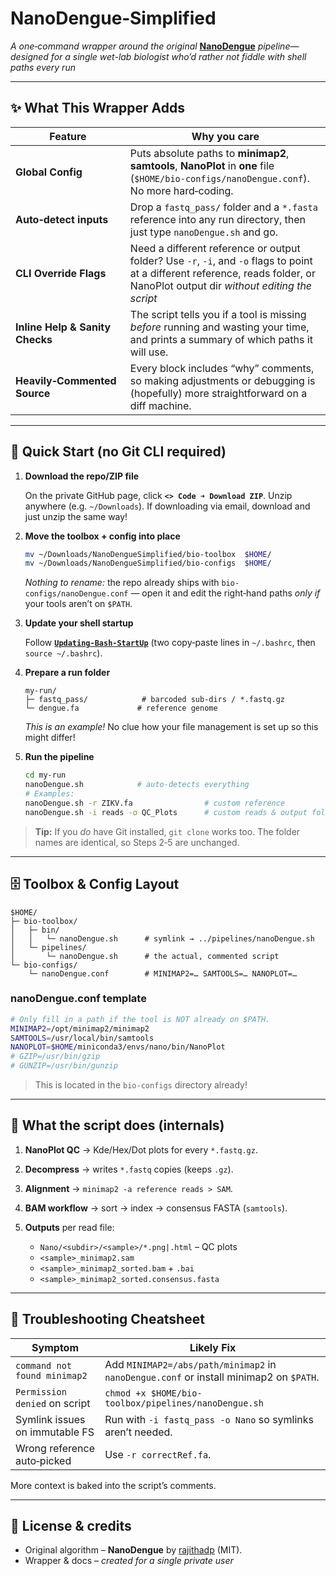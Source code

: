 # NanoDengue‑Simplified

*A one‑command wrapper around the original* **[NanoDengue](https://github.com/rajithadp/NanoDengue)** *pipeline—designed for a single wet-lab biologist who’d rather not fiddle with shell paths every run*

---

## ✨ What This Wrapper Adds

| Feature                         | Why you care                                                                                                                                      |
| ------------------------------- | ------------------------------------------------------------------------------------------------------------------------------------------------- |
| **Global Config**               | Puts absolute paths to **minimap2**, **samtools**, **NanoPlot** in **one** file (`$HOME/bio-configs/nanoDengue.conf`). No more hard‑coding. |
| **Auto‑detect inputs**          | Drop a `fastq_pass/` folder and a `*.fasta` reference into any run directory, then just type `nanoDengue.sh` and go.                                  |
| **CLI Override Flags**               | Need a different reference or output folder? Use `-r`, `-i`, and `-o` flags to point at a different reference, reads folder, or NanoPlot output dir *without editing the script*              |
| **Inline Help & Sanity Checks** | The script tells you if a tool is missing *before* running and wasting your time, and prints a summary of which paths it will use.                                              |
| **Heavily‑Commented Source**    | Every block includes “why” comments, so making adjustments or debugging is (hopefully) more straightforward on a diff machine.                                                                    |

---

## 🚀 Quick Start (no Git CLI required)

1. **Download the repo/ZIP file**
   
   On the private GitHub page, click **`<> Code ➜ Download ZIP`**. Unzip anywhere (e.g. `~/Downloads`). If downloading via email, download and just unzip the same way!
   
3. **Move the toolbox + config into place**

   ```bash
   mv ~/Downloads/NanoDengueSimplified/bio-toolbox  $HOME/
   mv ~/Downloads/NanoDengueSimplified/bio-configs  $HOME/
   ```

   *Nothing to rename:* the repo already ships with `bio-configs/nanoDengue.conf` — open it and edit the right‑hand paths *only if* your tools aren’t on `$PATH`.
4. **Update your shell startup**
   
   Follow **[`Updating-Bash-StartUp`](./Updating-Bash-StartUp.md)** (two copy‑paste lines in `~/.bashrc`, then `source ~/.bashrc`).
6. **Prepare a run folder**

   ```text
   my‑run/
   ├─ fastq_pass/            # barcoded sub‑dirs / *.fastq.gz
   └─ dengue.fa             # reference genome
   ```

   *This is an example!* No clue how your file management is set up so this might differ!
7. **Run the pipeline**

   ```bash
   cd my-run
   nanoDengue.sh            # auto‑detects everything
   # Examples:
   nanoDengue.sh -r ZIKV.fa                # custom reference
   nanoDengue.sh -i reads -o QC_Plots      # custom reads & output folder
   ```

> **Tip:** If you *do* have Git installed, `git clone` works too. The folder names are identical, so Steps 2‑5 are unchanged.

---

## 🗄️  Toolbox & Config Layout

```text
$HOME/
├─ bio-toolbox/
│   ├─ bin/
│   │   └─ nanoDengue.sh      # symlink → ../pipelines/nanoDengue.sh
│   └─ pipelines/
│       └─ nanoDengue.sh      # the actual, commented script
└─ bio-configs/
    └─ nanoDengue.conf        # MINIMAP2=… SAMTOOLS=… NANOPLOT=…
```

### nanoDengue.conf template

```bash
# Only fill in a path if the tool is NOT already on $PATH.
MINIMAP2=/opt/minimap2/minimap2
SAMTOOLS=/usr/local/bin/samtools
NANOPLOT=$HOME/miniconda3/envs/nano/bin/NanoPlot
# GZIP=/usr/bin/gzip
# GUNZIP=/usr/bin/gunzip
```
> This is located in the `bio-configs` directory already!

---

## 🔬 What the script does (internals)

1. **NanoPlot QC**  → Kde/Hex/Dot plots for every `*.fastq.gz`.
2. **Decompress**   → writes `*.fastq` copies (keeps `.gz`).
3. **Alignment**    → `minimap2 -a reference reads > SAM`.
4. **BAM workflow** → sort → index → consensus FASTA (`samtools`).
5. **Outputs** per read file:

   * `Nano/<subdir>/<sample>/*.png|.html`  – QC plots
   * `<sample>_minimap2.sam`
   * `<sample>_minimap2_sorted.bam` + `.bai`
   * `<sample>_minimap2_sorted.consensus.fasta`

---

## 🧩 Troubleshooting Cheatsheet

| Symptom                        | Likely Fix                                                                                    |
| ------------------------------ | -------------------------------------------------------------------------------------- |
| `command not found minimap2`   | Add `MINIMAP2=/abs/path/minimap2` in `nanoDengue.conf` or install minimap2 on `$PATH`. |
| `Permission denied` on script  | `chmod +x $HOME/bio-toolbox/pipelines/nanoDengue.sh`                                   |
| Symlink issues on immutable FS | Run with `-i fastq_pass -o Nano` so symlinks aren’t needed.                            |
| Wrong reference auto‑picked    | Use `-r correctRef.fa`.                                                                |

More context is baked into the script’s comments.

---

## 📜 License & credits

* Original algorithm – **NanoDengue** by [rajithadp](https://github.com/rajithadp/NanoDengue) (MIT).
* Wrapper & docs – *created for a single private user*

